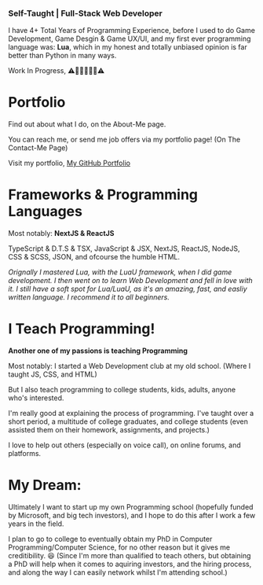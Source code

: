 
### Self-Taught | Full-Stack Web Developer

I have 4+ Total Years of Programming Experience, 
before I used to do Game Development, Game Desgin & Game UX/UI, and my first ever programming language was: **Lua**, which in my honest and totally unbiased opinion is far better than Python in many ways.


Work In Progress,
⚠️🚧🚧🚧🚧🚧⚠️

# Portfolio
Find out about what I do, on the About-Me page.

You can reach me, or send me job offers via my portfolio page! (On The Contact-Me Page)

Visit my portfolio, [My GitHub Portfolio](https://somepogprogrammer.github.io/)


# Frameworks & Programming Languages

Most notably: **NextJS & ReactJS**

TypeScript & D.T.S & TSX, JavaScript & JSX, NextJS, ReactJS, NodeJS, CSS & SCSS, JSON, and ofcourse the humble HTML.

*Orignally I mastered Lua, with the LuaU framework, when I did game development. I then went on to learn Web Development and fell in love with it.*
*I still have a soft spot for Lua/LuaU, as it's an amazing, fast, and easliy written language. I recommend it to all beginners.*

# I Teach Programming!

**Another one of my passions is teaching Programming**

Most notably: I started a Web Development club at my old school. (Where I taught JS, CSS, and HTML)

But I also teach programming to college students, kids, adults, anyone who's interested.

I'm really good at explaining the process of programming. I've taught over a short period, a multitude of college graduates, and college students (even assisted them on their homework, assignments, and projects.) 

I love to help out others (especially on voice call), on online forums, and platforms.


# My Dream:


Ultimately I want to start up my own Programming school (hopefully funded by Microsoft, and big tech investors), and I hope to do this after I work a few years in the field. 

I plan to go to college to eventually obtain my PhD in Computer Programming/Computer Science, for no other reason but it gives me creditibility. 😆 (Since I'm more than qualified to teach others, but obtaining a PhD will help when it comes to aquiring investors, and the hiring process, and along the way I can easily network whilst I'm attending school.)

